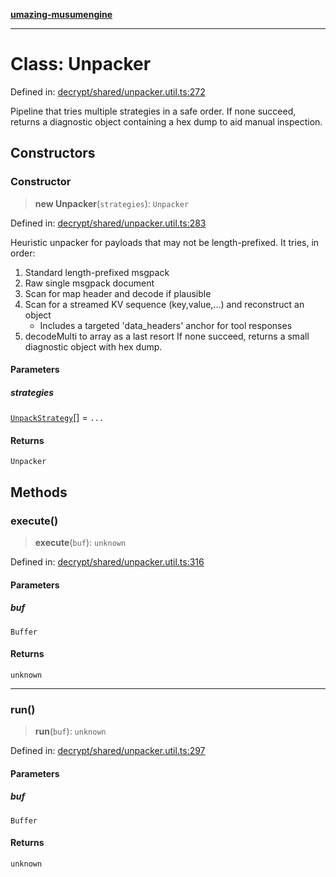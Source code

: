 [**umazing-musumengine**](../../README.md)

***

# Class: Unpacker

Defined in: [decrypt/shared/unpacker.util.ts:272](https://github.com/davinidae/umazing-musumengine/blob/51f61211084dfe767110f78265e0aa27a13c00d0/src/decrypt/shared/unpacker.util.ts#L272)

Pipeline that tries multiple strategies in a safe order. If none succeed,
returns a diagnostic object containing a hex dump to aid manual inspection.

## Constructors

### Constructor

> **new Unpacker**(`strategies`): `Unpacker`

Defined in: [decrypt/shared/unpacker.util.ts:283](https://github.com/davinidae/umazing-musumengine/blob/51f61211084dfe767110f78265e0aa27a13c00d0/src/decrypt/shared/unpacker.util.ts#L283)

Heuristic unpacker for payloads that may not be length-prefixed. It tries, in order:
1) Standard length-prefixed msgpack
2) Raw single msgpack document
3) Scan for map header and decode if plausible
4) Scan for a streamed KV sequence (key,value,...) and reconstruct an object
   - Includes a targeted 'data_headers' anchor for tool responses
5) decodeMulti to array as a last resort
If none succeed, returns a small diagnostic object with hex dump.

#### Parameters

##### strategies

[`UnpackStrategy`](UnpackStrategy.md)[] = `...`

#### Returns

`Unpacker`

## Methods

### execute()

> **execute**(`buf`): `unknown`

Defined in: [decrypt/shared/unpacker.util.ts:316](https://github.com/davinidae/umazing-musumengine/blob/51f61211084dfe767110f78265e0aa27a13c00d0/src/decrypt/shared/unpacker.util.ts#L316)

#### Parameters

##### buf

`Buffer`

#### Returns

`unknown`

***

### run()

> **run**(`buf`): `unknown`

Defined in: [decrypt/shared/unpacker.util.ts:297](https://github.com/davinidae/umazing-musumengine/blob/51f61211084dfe767110f78265e0aa27a13c00d0/src/decrypt/shared/unpacker.util.ts#L297)

#### Parameters

##### buf

`Buffer`

#### Returns

`unknown`
